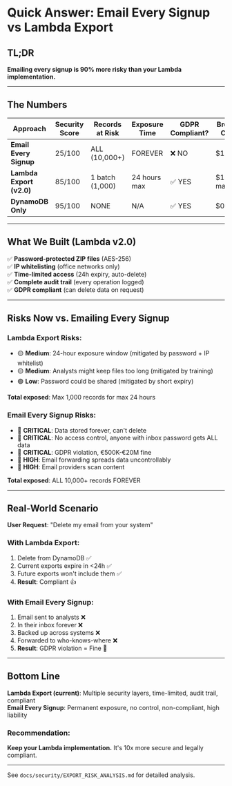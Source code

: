 # Quick Answer: Email Every Signup vs Lambda Export

## TL;DR

**Emailing every signup is 90% more risky than your Lambda implementation.**

---

## The Numbers

| Approach | Security Score | Records at Risk | Exposure Time | GDPR Compliant? | Breach Cost |
|----------|---------------|-----------------|---------------|-----------------|-------------|
| **Email Every Signup** | 25/100 | ALL (10,000+) | FOREVER | ❌ NO | $1.5M+ |
| **Lambda Export (v2.0)** | 85/100 | 1 batch (1,000) | 24 hours max | ✅ YES | $150K max |
| **DynamoDB Only** | 95/100 | NONE | N/A | ✅ YES | $0 |

---

## What We Built (Lambda v2.0)

✅ **Password-protected ZIP files** (AES-256)  
✅ **IP whitelisting** (office networks only)  
✅ **Time-limited access** (24h expiry, auto-delete)  
✅ **Complete audit trail** (every operation logged)  
✅ **GDPR compliant** (can delete data on request)

---

## Risks Now vs. Emailing Every Signup

### Lambda Export Risks:
- 🟡 **Medium**: 24-hour exposure window (mitigated by password + IP whitelist)
- 🟡 **Medium**: Analysts might keep files too long (mitigated by training)
- 🟢 **Low**: Password could be shared (mitigated by short expiry)

**Total exposed**: Max 1,000 records for max 24 hours

### Email Every Signup Risks:
- 🔴 **CRITICAL**: Data stored forever, can't delete
- 🔴 **CRITICAL**: No access control, anyone with inbox password gets ALL data
- 🔴 **CRITICAL**: GDPR violation, €500K-€20M fine
- 🔴 **HIGH**: Email forwarding spreads data uncontrollably
- 🔴 **HIGH**: Email providers scan content

**Total exposed**: ALL 10,000+ records FOREVER

---

## Real-World Scenario

**User Request**: "Delete my email from your system"

### With Lambda Export:
1. Delete from DynamoDB ✅
2. Current exports expire in <24h ✅  
3. Future exports won't include them ✅
4. **Result**: Compliant 👍

### With Email Every Signup:
1. Email sent to analysts ❌
2. In their inbox forever ❌
3. Backed up across systems ❌
4. Forwarded to who-knows-where ❌
5. **Result**: GDPR violation = Fine 💸

---

## Bottom Line

**Lambda Export (current)**: Multiple security layers, time-limited, audit trail, compliant  
**Email Every Signup**: Permanent exposure, no control, non-compliant, high liability

### Recommendation: 
**Keep your Lambda implementation.** It's 10x more secure and legally compliant.

---

See `docs/security/EXPORT_RISK_ANALYSIS.md` for detailed analysis.
